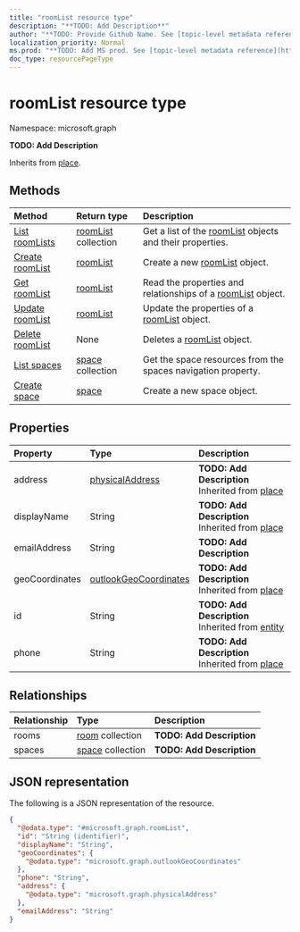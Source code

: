 ```yaml
---
title: "roomList resource type"
description: "**TODO: Add Description**"
author: "**TODO: Provide Github Name. See [topic-level metadata reference](https://msgo.azurewebsites.net/add/document/guidelines/metadata.html#topic-level-metadata)**"
localization_priority: Normal
ms.prod: "**TODO: Add MS prod. See [topic-level metadata reference](https://msgo.azurewebsites.net/add/document/guidelines/metadata.html#topic-level-metadata)**"
doc_type: resourcePageType
---
```


# roomList resource type

Namespace: microsoft.graph

**TODO: Add Description**


Inherits from [place](../resources/place.md).

## Methods
|Method|Return type|Description|
|:---|:---|:---|
|[List roomLists](../api/roomlist-list.md)|[roomList](../resources/roomlist.md) collection|Get a list of the [roomList](../resources/roomlist.md) objects and their properties.|
|[Create roomList](../api/roomlist-create.md)|[roomList](../resources/roomlist.md)|Create a new [roomList](../resources/roomlist.md) object.|
|[Get roomList](../api/roomlist-get.md)|[roomList](../resources/roomlist.md)|Read the properties and relationships of a [roomList](../resources/roomlist.md) object.|
|[Update roomList](../api/roomlist-update.md)|[roomList](../resources/roomlist.md)|Update the properties of a [roomList](../resources/roomlist.md) object.|
|[Delete roomList](../api/roomlist-delete.md)|None|Deletes a [roomList](../resources/roomlist.md) object.|
|[List spaces](../api/roomlist-list-spaces.md)|[space](../resources/space.md) collection|Get the space resources from the spaces navigation property.|
|[Create space](../api/roomlist-post-spaces.md)|[space](../resources/space.md)|Create a new space object.|

## Properties
|Property|Type|Description|
|:---|:---|:---|
|address|[physicalAddress](../resources/physicaladdress.md)|**TODO: Add Description** Inherited from [place](../resources/place.md)|
|displayName|String|**TODO: Add Description** Inherited from [place](../resources/place.md)|
|emailAddress|String|**TODO: Add Description**|
|geoCoordinates|[outlookGeoCoordinates](../resources/outlookgeocoordinates.md)|**TODO: Add Description** Inherited from [place](../resources/place.md)|
|id|String|**TODO: Add Description** Inherited from [entity](../resources/entity.md)|
|phone|String|**TODO: Add Description** Inherited from [place](../resources/place.md)|

## Relationships
|Relationship|Type|Description|
|:---|:---|:---|
|rooms|[room](../resources/room.md) collection|**TODO: Add Description**|
|spaces|[space](../resources/space.md) collection|**TODO: Add Description**|

## JSON representation
The following is a JSON representation of the resource.
<!-- {
  "blockType": "resource",
  "keyProperty": "id",
  "@odata.type": "microsoft.graph.roomList",
  "baseType": "microsoft.graph.place",
  "openType": false
}
-->
``` json
{
  "@odata.type": "#microsoft.graph.roomList",
  "id": "String (identifier)",
  "displayName": "String",
  "geoCoordinates": {
    "@odata.type": "microsoft.graph.outlookGeoCoordinates"
  },
  "phone": "String",
  "address": {
    "@odata.type": "microsoft.graph.physicalAddress"
  },
  "emailAddress": "String"
}
```


